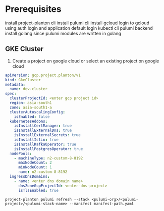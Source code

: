 # Prerequisites

install project-planton cli
install pulumi cli
install gcloud
login to gcloud using auth login and application default login
kubectl cli
pulumi backend
install golang since pulumi modules are written in golang

## GKE Cluster

1. Create a project on google cloud or select an existing project on google cloud

```yaml
apiVersion: gcp.project.planton/v1
kind: GkeCluster
metadata:
  name: dev-cluster
spec:
  clusterProjectId: <enter gcp project id>
  region: asia-south1
  zone: asia-south1-a
  clusterAutoscalingConfig:
    isEnabled: false 
  kubernetesAddons:
    isInstallCertManager: true
    isInstallExternalDns: true
    isInstallExternalSecrets: true
    isInstallIstio: true
    isInstallKafkaOperator: true
    isInstallPostgresOperator: true
  nodePools:
    - machineType: n2-custom-8-8192
      maxNodeCount: 2
      minNodeCount: 1
      name: n2-custom-8-8192
  ingressDnsDomains:
    - name: <enter dns domain name>
      dnsZoneGcpProjectId: <enter-dns-project>
      isTlsEnabled: true
```

```shell
project-planton pulumi refresh --stack <pulumi-org>/<pulumi-project>/<pulumi-stack-name> --manifest manifest-path.yaml
```

